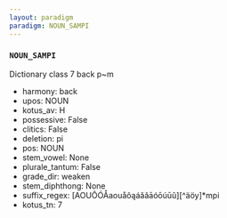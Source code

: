 ```yaml
---
layout: paradigm
paradigm: NOUN_SAMPI
---
```

### ` NOUN_SAMPI `

Dictionary class 7 back p~m
* harmony: back
* upos: NOUN
* kotus_av: H
* possessive: False
* clitics: False
* deletion: pi
* pos: NOUN
* stem_vowel: None
* plurale_tantum: False
* grade_dir: weaken
* stem_diphthong: None
* suffix_regex: [AOUŌÓÅaouåôąáăâāóōúūû][^äöy]*mpi
* kotus_tn: 7
